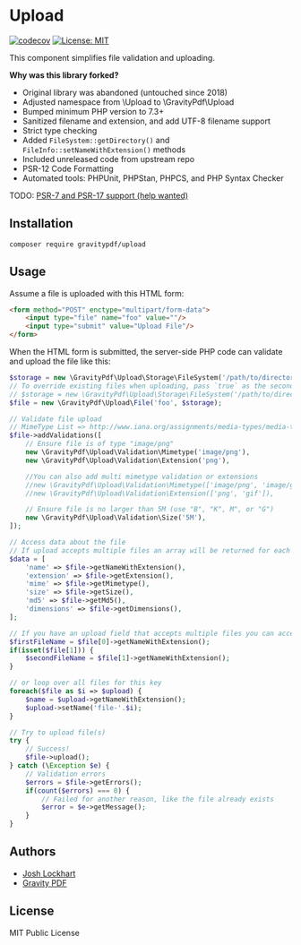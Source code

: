 # Upload

[![codecov](https://codecov.io/gh/GravityPDF/Upload/branch/main/graph/badge.svg)](https://codecov.io/gh/GravityPDF/Upload)
[![License: MIT](https://img.shields.io/badge/License-MIT-blue.svg)](https://opensource.org/licenses/MIT)

This component simplifies file validation and uploading.

**Why was this library forked?**

* Original library was abandoned (untouched since 2018)
* Adjusted namespace from \Upload to \GravityPdf\Upload
* Bumped minimum PHP version to 7.3+
* Sanitized filename and extension, and add UTF-8 filename support
* Strict type checking
* Added `FileSystem::getDirectory()` and `FileInfo::setNameWithExtension()` methods
* Included unreleased code from upstream repo
* PSR-12 Code Formatting
* Automated tools: PHPUnit, PHPStan, PHPCS, and PHP Syntax Checker

TODO: [PSR-7 and PSR-17 support (help wanted)](https://github.com/GravityPDF/Upload/issues/8)

## Installation

```
composer require gravitypdf/upload
```

## Usage

Assume a file is uploaded with this HTML form:

```html
<form method="POST" enctype="multipart/form-data">
    <input type="file" name="foo" value=""/>
    <input type="submit" value="Upload File"/>
</form>
```

When the HTML form is submitted, the server-side PHP code can validate and upload the file like this:

```php
$storage = new \GravityPdf\Upload\Storage\FileSystem('/path/to/directory');
// To override existing files when uploading, pass `true` as the second parameter
// $storage = new \GravityPdf\Upload\Storage\FileSystem('/path/to/directory', true);
$file = new \GravityPdf\Upload\File('foo', $storage);

// Validate file upload
// MimeType List => http://www.iana.org/assignments/media-types/media-types.xhtml
$file->addValidations([
    // Ensure file is of type "image/png"
    new \GravityPdf\Upload\Validation\Mimetype('image/png'),
    new \GravityPdf\Upload\Validation\Extension('png'),

    //You can also add multi mimetype validation or extensions
    //new \GravityPdf\Upload\Validation\Mimetype(['image/png', 'image/gif'])
    //new \GravityPdf\Upload\Validation\Extension(['png', 'gif']),

    // Ensure file is no larger than 5M (use "B", "K", M", or "G")
    new \GravityPdf\Upload\Validation\Size('5M'),
]);

// Access data about the file
// If upload accepts multiple files an array will be returned for each of these
$data = [
    'name' => $file->getNameWithExtension(),
    'extension' => $file->getExtension(),
    'mime' => $file->getMimetype(),
    'size' => $file->getSize(),
    'md5' => $file->getMd5(),
    'dimensions' => $file->getDimensions(),
];

// If you have an upload field that accepts multiple files you can access each file's info individually
$firstFileName = $file[0]->getNameWithExtension();
if(isset($file[1])) {
    $secondFileName = $file[1]->getNameWithExtension();
}

// or loop over all files for this key
foreach($file as $i => $upload) {
    $name = $upload->getNameWithExtension();
    $upload->setName('file-'.$i);
}

// Try to upload file(s)
try {
    // Success!
    $file->upload();
} catch (\Exception $e) {
    // Validation errors
    $errors = $file->getErrors();
    if(count($errors) === 0) {
        // Failed for another reason, like the file already exists
        $error = $e->getMessage();
    }
}
```

## Authors

* [Josh Lockhart](https://github.com/codeguy)
* [Gravity PDF](https://github.com/GravityPDF)

## License

MIT Public License
